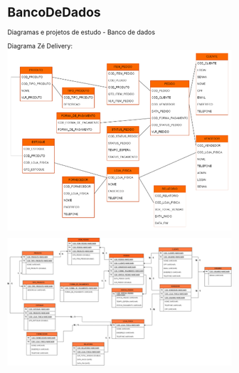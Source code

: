 # BancoDeDados
Diagramas e projetos de estudo - Banco de dados

Diagrama Zé Delivery:
<img src="https://github.com/mneet/BancoDeDados/blob/main/Diagramas/BDZEDELIVERY.png?raw=true"/>

<img src="https://github.com/mneet/BancoDeDados/blob/main/Diagramas/BDZEDELIVERYLOGICO.png?raw=true"/>
